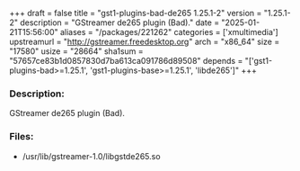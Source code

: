 +++
draft = false
title = "gst1-plugins-bad-de265 1.25.1-2"
version = "1.25.1-2"
description = "GStreamer de265 plugin (Bad)."
date = "2025-01-21T15:56:00"
aliases = "/packages/221262"
categories = ['xmultimedia']
upstreamurl = "http://gstreamer.freedesktop.org"
arch = "x86_64"
size = "17580"
usize = "28664"
sha1sum = "57657ce83b1d0857830d7ba613ca091786d89508"
depends = "['gst1-plugins-bad>=1.25.1', 'gst1-plugins-base>=1.25.1', 'libde265']"
+++
### Description: 
GStreamer de265 plugin (Bad).

### Files: 
* /usr/lib/gstreamer-1.0/libgstde265.so
